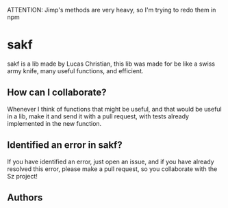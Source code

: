 ATTENTION: Jimp's methods are very heavy, so I'm trying to redo them in npm

# sakf

sakf is a lib made by Lucas Christian, this lib was made for
be like a swiss army knife, many useful functions, and efficient.

## How can I collaborate?

Whenever I think of functions that might be useful, and that would be useful in a lib,
make it and send it with a pull request, with tests already implemented in the new function.

## Identified an error in sakf?

If you have identified an error, just open an issue, and if you have already
resolved this error, please make a pull request, so you collaborate with
the Sz project!

## Authors